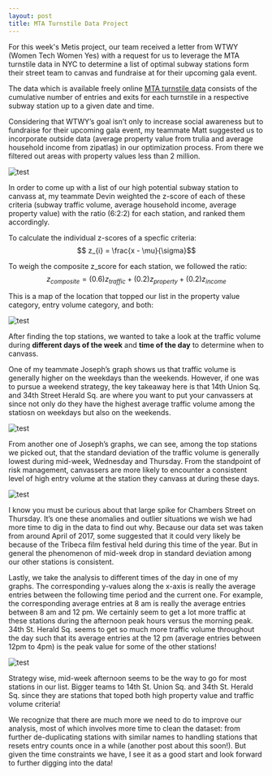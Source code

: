 ```yaml
---
layout: post
title: MTA Turnstile Data Project
---
```


For this week's Metis project, our team received a letter from WTWY (Women Tech Women Yes) with a request for us to leverage the MTA turnstile data in NYC to determine a list of optimal subway stations form their street team to canvas and fundraise at for their upcoming gala event.

The data which is available freely online [MTA turnstile data](http://web.mta.info/developers/turnstile.html#main-content) consists of the cumulative number of entries and exits for each turnstile in a respective subway station up to a given date and time.

Considering that WTWY’s goal isn’t only to increase social awareness but to fundraise for their upcoming gala event, my teammate Matt suggested us to incorporate outside data (average property value from trulia and average household income from zipatlas) in our optimization process. From there we filtered out areas with property values less than 2 million.

![test](https://github.com/willtseng12/willtseng12.github.io/raw/master/images/blog1_images/data.png)

In order to come up with a list of our high potential subway station to canvass at, my teammate Devin weighted the z-score of each of these criteria (subway traffic volume, average household income, average property value) with the ratio (6:2:2) for each station, and ranked them accordingly.

To calculate the individual z-scores of a specfic criteria:  
$$ z_{i} = \frac{x - \mu}{\sigma}$$  

To weigh the composite z_score for each station, we followed the ratio:  
$$z_{composite} = (0.6)z_{traffic} + (0.2)z_{property} + (0.2)z_{income}$$  

This is a map of the location that topped our list in the property value category, entry volume category, and both:  

![test](https://github.com/willtseng12/willtseng12.github.io/raw/master/images/blog1_images/map.png)


After finding the top stations, we wanted to take a look at the traffic volume during **different days of the week** and **time of the day** to determine when to canvass.

One of my teammate Joseph’s graph shows us that traffic volume is generally higher on the weekdays than the weekends. However, if one was to pursue a weekend strategy, the key takeaway here is that 14th Union Sq. and 34th Street Herald Sq. are where you want to put your canvassers at since not only do they have the highest average traffic volume among the statiosn on weekdays but also on the weekends.

![test](https://github.com/willtseng12/willtseng12.github.io/raw/master/images/blog1_images/bar_chart_most_appealing.png)

From another one of Joseph’s graphs, we can see, among the top stations we picked out, that the standard deviation of the traffic volume is generally lowest during mid-week, Wednesday and Thursday. From the standpoint of risk management, canvassers are more likely to encounter a consistent level of high entry volume at the station they canvass at during these days. 

![test](https://github.com/willtseng12/willtseng12.github.io/raw/master/images/blog1_images/line_chart_most_appealing.png)

I know you must be curious about that large spike for Chambers Street on Thursday. It’s one these anomalies and outlier situations we wish we had more time to dig in the data to find out why. Because our data set was taken from around April of 2017, some suggested that it could very likely be because of the Tribeca film festival held during this time of the year. But in general the phenomenon of mid-week drop in standard deviation among our other stations is consistent.

Lastly, we take the analysis to different times of the day in one of my graphs. The corresponding y-values along the x-axis is really the average entries between the following time period and the current one. For example, the corresponding average entries at 8 am is really the average entries between 8 am and 12 pm. We certainly seem to get a lot more traffic at these stations during the afternoon peak hours versus the morning peak. 34th St. Herald Sq. seems to get so much more traffic volume throughout the day such that its average entries at the 12 pm (average entries between 12pm to 4pm) is the peak value for some of the other stations!

![test](https://github.com/willtseng12/willtseng12.github.io/raw/master/images/blog1_images/time_of_day.png)

Strategy wise, mid-week afternoon seems to be the way to go for most stations in our list.  Bigger teams to 14th St. Union Sq. and 34th St. Herald Sq. since they are stations that toped both high property value and traffic volume criteria!

We recognize that there are much more we need to do to improve our analysis, most of which involves more time to clean the dataset: from further de-duplicating stations with similar names to handling stations that resets entry counts once in a while (another post about this soon!). But given the time constraints we have, I see it as a good start and look forward to further digging into the data!
